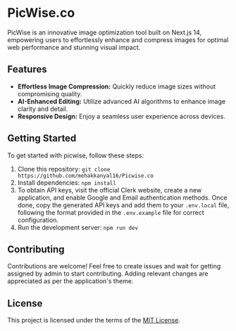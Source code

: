 # PicWise.co

PicWise is an innovative image optimization tool built on Next.js 14, empowering users to effortlessly enhance and compress images for optimal web performance and stunning visual impact.

## Features

- **Effortless Image Compression:** Quickly reduce image sizes without compromising quality.
- **AI-Enhanced Editing:** Utilize advanced AI algorithms to enhance image clarity and detail.
- **Responsive Design:** Enjoy a seamless user experience across devices.

## Getting Started

To get started with picwise, follow these steps:

1. Clone this repository: `git clone https://github.com/mehakkanyal16/Picwise.co`
2. Install dependencies: `npm install`
3. To obtain API keys, visit the official Clerk website, create a new application, and enable Google and Email authentication methods. Once done, copy the generated API keys and add them to your `.env.local` file, following the format provided in the `.env.example` file for correct configuration.
4. Run the development server: `npm run dev`

## Contributing

Contributions are welcome! Feel free to create issues and wait for getting assigned by admin to start contributing. Adding relevant changes are appreciated as per the application's theme.

## License

This project is licensed under the terms of the [MIT License](LICENSE).

